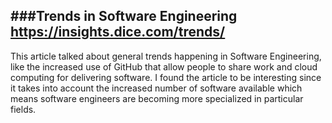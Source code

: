 ###Trends in Software Engineering 
https://insights.dice.com/trends/
-----------------------------------------

This article talked about general trends happening in Software Engineering, like the increased use of GitHub
that allow people to share work and cloud computing for delivering software. I found the article to be 
interesting since it takes into account the increased number of software available which means software 
engineers are becoming more specialized in particular fields. 